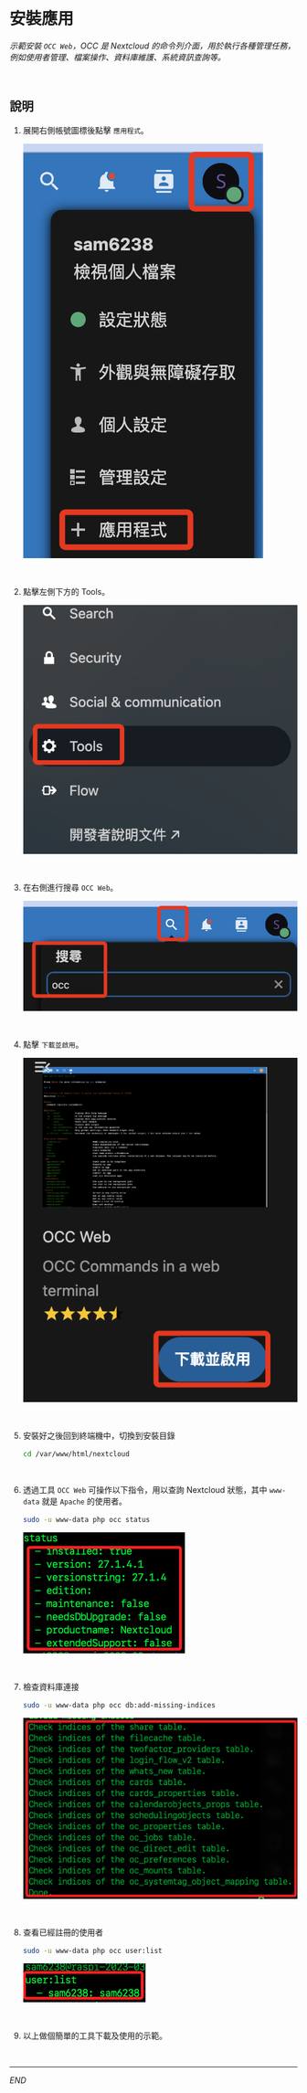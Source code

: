 # 安裝應用

_示範安裝 `OCC Web`，OCC 是 Nextcloud 的命令列介面，用於執行各種管理任務，例如使用者管理、檔案操作、資料庫維護、系統資訊查詢等。_

<br>

## 說明

1. 展開右側帳號圖標後點擊 `應用程式`。

    ![](images/img_69.png)

<br>

2. 點擊左側下方的 Tools。

    ![](images/img_52.png)

<br>

3. 在右側進行搜尋 `OCC Web`。

    ![](images/img_53.png)

<br>

4. 點擊 `下載並啟用`。

    ![](images/img_70.png)

<br>

5. 安裝好之後回到終端機中，切換到安裝目錄

    ```bash
    cd /var/www/html/nextcloud
    ```

<br>

6. 透過工具 `OCC Web` 可操作以下指令，用以查詢 Nextcloud 狀態，其中 `www-data` 就是 `Apache` 的使用者。

    ```bash
    sudo -u www-data php occ status
    ```

    ![](images/img_55.png)

<br>

7. 檢查資料庫連接

    ```bash
    sudo -u www-data php occ db:add-missing-indices
    ```

    ![](images/img_56.png)

<br>

8. 查看已經註冊的使用者

    ```bash
    sudo -u www-data php occ user:list
    ```

    ![](images/img_57.png)

<br>

9. 以上做個簡單的工具下載及使用的示範。

<br>

---

_END_
